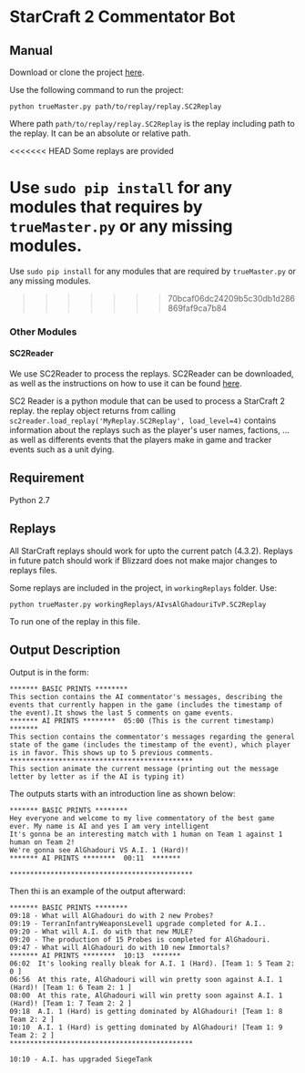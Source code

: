 # StarCraft 2 Commentator Bot

## Manual

Download or clone the project [here](https://github.com/ybhartia/170Starcraft).

Use the following command to run the project:

	python trueMaster.py path/to/replay/replay.SC2Replay

Where path `path/to/replay/replay.SC2Replay` is the replay including path to the replay. It can be an absolute or relative path.

<<<<<<< HEAD
Some replays are provided

Use `sudo pip install` for any modules that requires by `trueMaster.py` or any missing modules.
=======
Use `sudo pip install` for any modules that are required by `trueMaster.py` or any missing modules.
>>>>>>> 70bcaf06dc24209b5c30db1d286869faf9ca7b84

### Other Modules

#### SC2Reader

We use SC2Reader to process the replays.
SC2Reader can be downloaded, as well as the instructions on how to use it can be found [here](https://github.com/GraylinKim/sc2reader).

SC2 Reader is a python module that can be used to process a StarCraft 2 replay. the replay object returns from calling `sc2reader.load_replay('MyReplay.SC2Replay', load_level=4)` contains information about the replays such as the player's user names, factions, ... as well as differents events that the players make in game and tracker events such as a unit dying.

## Requirement

Python 2.7

## Replays

All StarCraft replays should work for upto the current patch (4.3.2). Replays in future patch should work if Blizzard does not make major changes to replays files.

Some replays are included in the project, in `workingReplays` folder. Use:

	python trueMaster.py workingReplays/AIvsAlGhadouriTvP.SC2Replay

To run one of the replay in this file.

## Output Description

Output is in the form:

	******* BASIC PRINTS ********
	This section contains the AI commentator's messages, describing the events that currently happen in the game (includes the timestamp of the event).It shows the last 5 comments on game events.
	******* AI PRINTS ********  05:00 (This is the current timestamp)   *******
	This section contains the commentator's messages regarding the general state of the game (includes the timestamp of the event), which player is in favor. This shows up to 5 previous comments.
	*********************************************	
	This section animate the current message (printing out the message letter by letter as if the AI is typing it)

The outputs starts with an introduction line as shown below:

	******* BASIC PRINTS ********
	Hey everyone and welcome to my live commentatory of the best game ever. My name is AI and yes I am very intelligent
	It's gonna be an interesting match with 1 human on Team 1 against 1 human on Team 2!
	We're gonna see AlGhadouri VS A.I. 1 (Hard)!
	******* AI PRINTS ********  00:11  *******

	*********************************************

Then thi is an example of the output afterward:

	******* BASIC PRINTS ********
	09:18 - What will AlGhadouri do with 2 new Probes?
	09:19 - TerranInfantryWeaponsLevel1 upgrade completed for A.I..
	09:20 - What will A.I. do with that new MULE?
	09:20 - The production of 15 Probes is completed for AlGhadouri.
	09:47 - What will AlGhadouri do with 10 new Immortals?
	******* AI PRINTS ********  10:13  *******
	06:02  It's looking really bleak for A.I. 1 (Hard). [Team 1: 5 Team 2: 0 ]
	06:56  At this rate, AlGhadouri will win pretty soon against A.I. 1 (Hard)! [Team 1: 6 Team 2: 1 ]
	08:00  At this rate, AlGhadouri will win pretty soon against A.I. 1 (Hard)! [Team 1: 7 Team 2: 2 ]
	09:18  A.I. 1 (Hard) is getting dominated by AlGhadouri! [Team 1: 8 Team 2: 2 ]
	10:10  A.I. 1 (Hard) is getting dominated by AlGhadouri! [Team 1: 9 Team 2: 2 ]
	*********************************************
	 
	10:10 - A.I. has upgraded SiegeTank

